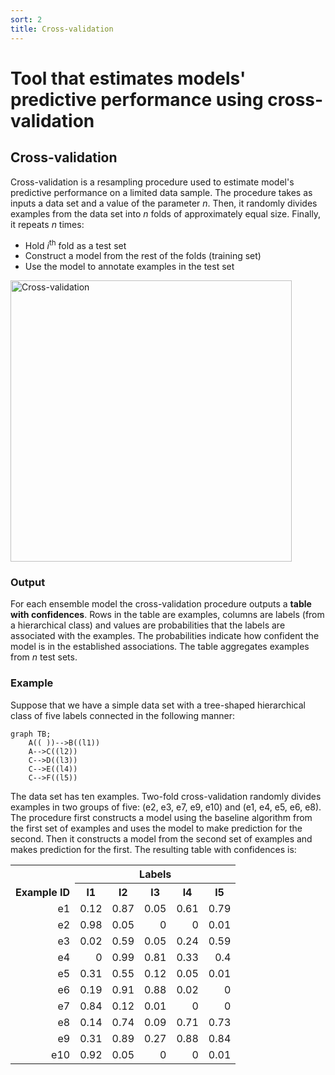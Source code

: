 ```yaml
---
sort: 2
title: Cross-validation
---
```


# Tool that estimates models' predictive performance using cross-validation

## Cross-validation

Cross-validation is a resampling procedure used to estimate model's predictive performance on a limited data sample. The procedure takes as inputs a data set and a value of the parameter *n*. Then, it randomly divides examples from the data set into *n* folds of approximately equal size. Finally, it repeats *n* times:
  - Hold *i*<sup>th</sup> fold as a test set
  - Construct a model from the rest of the folds (training set)
  - Use the model to annotate examples in the test set

<img src = "https://vedranav.github.io/hierarchy-decomposition-pipeline/images/tools/Cross-validation.png" alt = "Cross-validation" width = "450">

### Output

For each ensemble model the cross-validation procedure outputs a **table with confidences**. Rows in the table are examples, columns are labels (from a hierarchical class) and values are probabilities that the labels are associated with the examples. The probabilities indicate how confident the model is in the established associations. The table aggregates examples from *n* test sets.

### Example
Suppose that we have a simple data set with a tree-shaped hierarchical class of five labels connected in the following manner:

```mermaid
graph TB;
    A(( ))-->B((l1))
    A-->C((l2))
    C-->D((l3))
    C-->E((l4))
    C-->F((l5))
```

The data set has ten examples. Two-fold cross-validation randomly divides examples in two groups of five: (e2, e3, e7, e9, e10) and (e1, e4, e5, e6, e8). The procedure first constructs a model using the baseline algorithm from the first set of examples and uses the model to make prediction for the second. Then it constructs a model from the second set of examples and makes prediction for the first. The resulting table with confidences is:

<table>
    <tr>
        <th rowspan = "2" style = "vertical-align: bottom">Example ID</th>
        <th colspan = "5">Labels</th>
    </tr>
    <tr>        
        <th>l1</th>
        <th>l2</th>
        <th>l3</th>
        <th>l4</th>
        <th>l5</th>
    </tr>
    <tr style = "text-align: right">
        <td>e1</td> <td>0.12</td> <td>0.87</td> <td>0.05</td> <td>0.61</td> <td>0.79</td>
    </tr>
    <tr style = "text-align: right">
        <td>e2</td> <td>0.98</td> <td>0.05</td> <td>0</td> <td>0</td> <td>0.01</td>
    </tr>
    <tr style = "text-align: right">
        <td>e3</td> <td>0.02</td> <td>0.59</td> <td>0.05</td> <td>0.24</td> <td>0.59</td>
    </tr>    
    <tr style = "text-align: right">
        <td>e4</td> <td>0</td> <td>0.99</td> <td>0.81</td> <td>0.33</td> <td>0.4</td>
    </tr>
    <tr style = "text-align: right">
        <td>e5</td> <td>0.31</td> <td>0.55</td> <td>0.12</td> <td>0.05</td> <td>0.01</td>
    </tr>
    <tr style = "text-align: right">
        <td>e6</td> <td>0.19</td> <td>0.91</td> <td>0.88</td> <td>0.02</td> <td>0</td>
    </tr>
    <tr style = "text-align: right">
        <td>e7</td> <td>0.84</td> <td>0.12</td> <td>0.01</td> <td>0</td> <td>0</td>
    </tr>
    <tr style = "text-align: right">
        <td>e8</td> <td>0.14</td> <td>0.74</td> <td>0.09</td> <td>0.71</td> <td>0.73</td>
    </tr>
    <tr style = "text-align: right">
        <td>e9</td> <td>0.31</td> <td>0.89</td> <td>0.27</td> <td>0.88</td> <td>0.84</td>
    </tr>
    <tr style = "text-align: right">
        <td>e10</td> <td>0.92</td> <td>0.05</td> <td>0</td> <td>0</td> <td>0.01</td>
    </tr>
</table>
